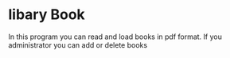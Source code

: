 # libary Book
In this program you can read and load books in pdf format.
If you administrator you can add or delete books

